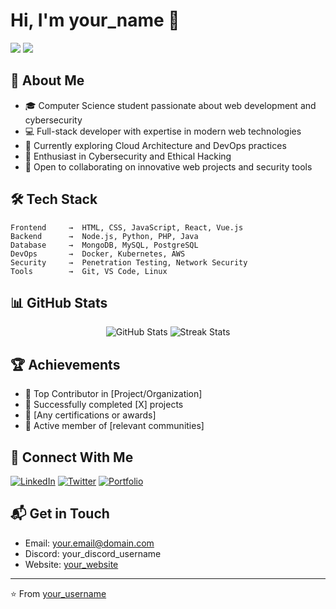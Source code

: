 # Hi, I'm your_name 👋

[![](https://komarev.com/ghpvc/?username=your_username&color=blue&label=Profile%20Views)](https://github.com/your_username)
[![](https://img.shields.io/github/followers/your_username?label=Followers&style=social)](https://github.com/your_username)

## 🚀 About Me
- 🎓 Computer Science student passionate about web development and cybersecurity
- 💻 Full-stack developer with expertise in modern web technologies
- 🌱 Currently exploring Cloud Architecture and DevOps practices
- 🔐 Enthusiast in Cybersecurity and Ethical Hacking
- 🤝 Open to collaborating on innovative web projects and security tools

## 🛠️ Tech Stack
```text
Frontend     →  HTML, CSS, JavaScript, React, Vue.js
Backend      →  Node.js, Python, PHP, Java
Database     →  MongoDB, MySQL, PostgreSQL
DevOps       →  Docker, Kubernetes, AWS
Security     →  Penetration Testing, Network Security
Tools        →  Git, VS Code, Linux
```

## 📊 GitHub Stats

<div align="center">
  <img src="https://github-readme-stats.vercel.app/api?username=your_username&show_icons=true&theme=radical" alt="GitHub Stats" />
  <img src="https://github-readme-streak-stats.herokuapp.com/?user=your_username&theme=radical" alt="Streak Stats" />
</div>

## 🏆 Achievements
- 🌟 Top Contributor in [Project/Organization]
- 🎯 Successfully completed [X] projects
- 🏅 [Any certifications or awards]
- 👥 Active member of [relevant communities]

## 🤝 Connect With Me
[![LinkedIn](https://img.shields.io/badge/LinkedIn-0077B5?style=for-the-badge&logo=linkedin&logoColor=white)](your_linkedin_url)
[![Twitter](https://img.shields.io/badge/Twitter-1DA1F2?style=for-the-badge&logo=twitter&logoColor=white)](your_twitter_url)
[![Portfolio](https://img.shields.io/badge/Portfolio-FF5722?style=for-the-badge&logo=todoist&logoColor=white)](your_portfolio_url)

## 📬 Get in Touch
- Email: your.email@domain.com
- Discord: your_discord_username
- Website: [your_website](your_website_url)

---
⭐️ From [your_username](https://github.com/your_username)
